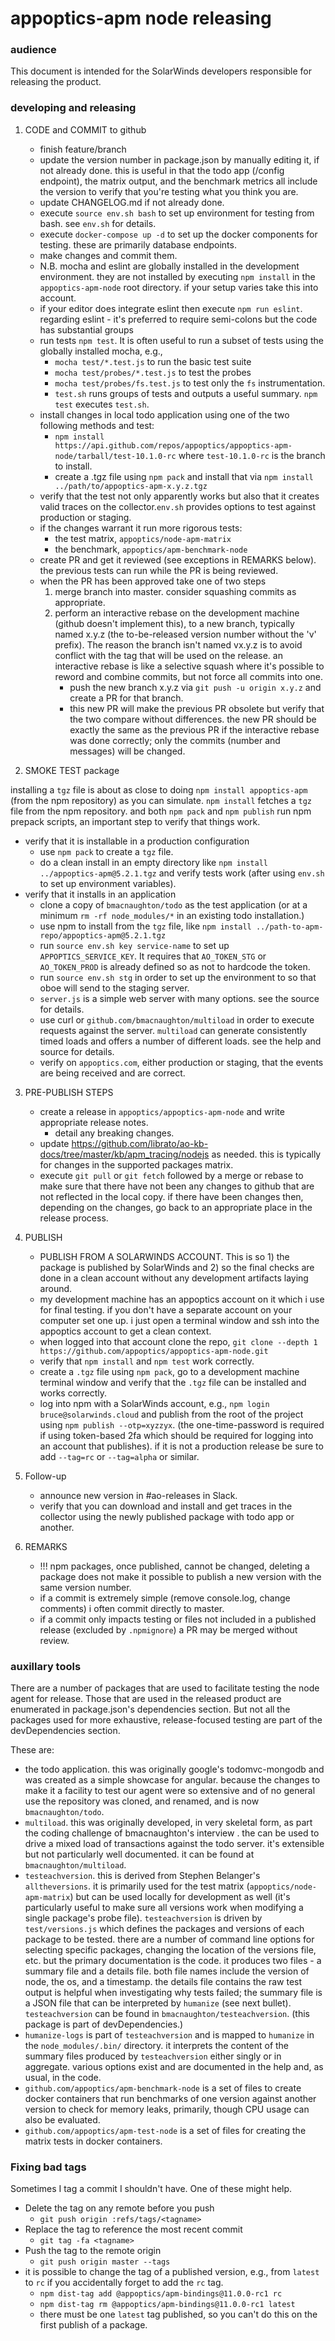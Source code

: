 # appoptics-apm node releasing

### audience

This document is intended for the SolarWinds developers responsible for releasing the product.

### developing and releasing

1. CODE and COMMIT to github
    * finish feature/branch
    * update the version number in package.json by manually editing it, if not already done. this is useful
    in that the todo app (/config endpoint), the matrix output, and the benchmark metrics all include the version
    to verify that you're testing what you think you are.
    * update CHANGELOG.md if not already done.
    * execute `source env.sh bash` to set up environment for testing from bash. see `env.sh` for
    details.
    * execute `docker-compose up -d` to set up the docker components for testing. these are
    primarily database endpoints.
    * make changes and commit them.
    * N.B. mocha and eslint are globally installed in the development environment. they are not installed by executing
    `npm install` in the `appoptics-apm-node` root directory. if your setup varies take this into account.
    * if your editor does integrate eslint then execute `npm run eslint`. regarding eslint - it's preferred to require
    semi-colons but the code has substantial groups
    * run tests `npm test`. It is often useful to run a subset of tests using the globally installed
    mocha, e.g.,
      - `mocha test/*.test.js` to run the basic test suite
      - `mocha test/probes/*.test.js` to test the probes
      - `mocha test/probes/fs.test.js` to test only the `fs` instrumentation.
      - `test.sh` runs groups of tests and outputs a useful summary. `npm test` executes `test.sh`.
    * install changes in local todo application using one of the two following methods and test:
      - `npm install https://api.github.com/repos/appoptics/appoptics-apm-node/tarball/test-10.1.0-rc` where `test-10.1.0-rc`
      is the branch to install.
      - create a .tgz file using `npm pack` and install that via `npm install ../path/to/appoptics-apm-x.y.z.tgz`
    * verify that the test not only apparently works but also that it creates valid traces on the collector.`env.sh`
    provides options to test against production or staging.
    * if the changes warrant it run more rigorous tests:
        - the test matrix, `appoptics/node-apm-matrix`
        - the benchmark, `appoptics/apm-benchmark-node`
    * create PR and get it reviewed (see exceptions in REMARKS below). the previous tests can run
    while the PR is being reviewed.
    * when the PR has been approved take one of two steps
      1) merge branch into master. consider squashing commits as appropriate.
      2) perform an interactive rebase on the development machine (github doesn't implement this),
      to a new branch, typically named x.y.z (the to-be-released version number without the 'v'
      prefix). The reason the branch isn't named vx.y.z is to avoid conflict with the tag that
      will be used on the release. an interactive rebase is like a selective squash where it's
      possible to reword and combine commits, but not force all commits into one.
          - push the new branch x.y.z via `git push -u origin x.y.z` and create a PR for that branch.
          - this new PR will make the previous PR obsolete but verify that the two compare without differences.
          the new PR should be exactly the same as the previous PR if the interactive rebase was done correctly;
          only the commits (number and messages) will be changed.

2. SMOKE TEST package

installing a `tgz` file is about as close to doing `npm install appoptics-apm` (from the npm repository)
as you can simulate. `npm install` fetches a `tgz` file from the npm repository. and both `npm pack` and
`npm publish` run npm prepack scripts, an important step to verify that things work.

  - verify that it is installable in a production configuration
    * use `npm pack` to create a `tgz` file.
    * do a clean install in an empty directory like `npm install ../appoptics-apm@5.2.1.tgz` and
    verify tests work (after using `env.sh` to set up environment variables).
  - verify that it installs in an application
    * clone a copy of `bmacnaughton/todo` as the test application (or at a minimum
    `rm -rf node_modules/*` in an existing todo installation.)
    * use npm to install from the `tgz` file, like `npm install ../path-to-apm-repo/appoptics-apm@5.2.1.tgz`
    * run `source env.sh key service-name` to set up `APPOPTICS_SERVICE_KEY`. It requires that `AO_TOKEN_STG`
    or `AO_TOKEN_PROD` is already defined so as not to hardcode the token.
    * run `source env.sh stg` in order to set up the environment to so that oboe will send to the staging server.
    * `server.js` is a simple web server with many options. see the source for details.
    * use curl or `github.com/bmacnaughton/multiload` in order to execute requests against the
    server. `multiload` can generate consistently timed loads and offers a number of different
    loads. see the help and source for details.
    * verify on `appoptics.com`, either production or staging, that the events are being received
    and are correct.

3. PRE-PUBLISH STEPS
    * create a release in `appoptics/appoptics-apm-node` and write appropriate release notes.
        * detail any breaking changes.
    * update https://github.com/librato/ao-kb-docs/tree/master/kb/apm_tracing/nodejs as needed. this is typically
    for changes in the supported packages matrix.
    * execute `git pull` or `git fetch` followed by a merge or rebase to make sure that there
    have not been any changes to github that are not reflected in the local copy. if there have been
    changes then, depending on the changes, go back to an appropriate place in the release process.

4. PUBLISH
    * PUBLISH FROM A SOLARWINDS ACCOUNT. This is so 1) the package is published by SolarWinds
    and 2) so the final checks are done in a clean account without any development artifacts
    laying around.
    * my development machine has an appoptics account on it which i use for final testing. if you
    don't have a separate account on your computer set one up. i just open a terminal window and
    ssh into the appoptics account to get a clean context.
    * when logged into that account clone the repo, `git clone --depth 1 https://github.com/appoptics/appoptics-apm-node.git`
    * verify that `npm install` and `npm test` work correctly.
    * create a `.tgz` file using `npm pack`, go to a development machine terminal window and verify
    that the `.tgz` file can be installed and works correctly.
    * log into npm with a SolarWinds account, e.g., `npm login bruce@solarwinds.cloud` and
    publish from the root of the project using `npm publish --otp=xyzzyx`. (the one-time-password is
    required if using token-based 2fa which should be required for logging into an account that
    publishes). if it is not a production release be sure to add `--tag=rc` or `--tag=alpha` or similar.

5. Follow-up
    * announce new version in #ao-releases in Slack.
    * verify that you can download and install and get traces in the collector using the newly
    published package with todo app or another.

6. REMARKS
    * !!! npm packages, once published, cannot be changed, deleting a package does not make it
    possible to publish a new version with the same version number.
    * if a commit is extremely simple (remove console.log, change comments) i often commit
    directly to master.
    * if a commit only impacts testing or files not included in a published release (excluded by
    `.npmignore`) a PR may be merged without review.

### auxillary tools

There are a number of packages that are used to facilitate testing the node agent for release.
Those that are used in the released product are enumerated in package.json's dependencies section.
But not all the packages used for more exhaustive, release-focused testing are part of the
devDependencies section.

These are:

- the todo application. this was originally google's todomvc-mongodb and was created as a simple
showcase for angular. because the changes to make it a facility to test our agent were so extensive
and of no general use the repository was cloned, and renamed, and is now `bmacnaughton/todo`.
- `multiload`. this was originally developed, in very skeletal form, as part the coding challenge of
bmacnaughton's interview . the can be used to drive a mixed load of transactions against the todo
server. it's extensible but not particularly well documented. it can be found at
`bmacnaughton/multiload`.
- `testeachversion`. this is derived from Stephen Belanger's `alltheversions`. it is primarily used
for the test matrix (`appoptics/node-apm-matrix`) but can be used locally for development as well (it's
particularly useful to make sure all versions work when modifying a single package's probe file).
`testeachversion` is driven by `test/versions.js` which defines the packages and versions of each
package to be tested. there are a number of command line options for selecting specific packages, changing
the location of the versions file, etc. but the primary documentation is the code. it produces two
files - a summary file and a details file. both file names include the version of node, the os, and a
timestamp. the details file contains the raw test output is helpful when investigating why tests failed;
the summary file is a JSON file that can be interpreted by `humanize` (see next bullet). `testeachversion`
can be found in `bmacnaughton/testeachversion`. (this package is part of devDependencies.)
- `humanize-logs` is part of `testeachversion` and is mapped to `humanize` in the `node_modules/.bin/`
directory. it interprets the content of the summary files produced by `testeachversion` either singly
or in aggregate. various options exist and are documented in the help and, as usual, in the code.
- `github.com/appoptics/apm-benchmark-node` is a set of files to create docker containers that run
benchmarks of one version against another version to check for memory leaks, primarily, though
CPU usage can also be evaluated.
- `github.com/appoptics/apm-test-node` is a set of files for creating the matrix tests in docker containers.


### Fixing bad tags

Sometimes I tag a commit I shouldn't have. One of these might help.

  * Delete the tag on any remote before you push
    * `git push origin :refs/tags/<tagname>`
  * Replace the tag to reference the most recent commit
    * `git tag -fa <tagname>`
  * Push the tag to the remote origin
    * `git push origin master --tags`
  * it is possible to change the tag of a published version, e.g., from `latest` to `rc` if you
  accidentally forget to add the `rc` tag.
    - `npm dist-tag add @appoptics/apm-bindings@11.0.0-rc1 rc`
    - `npm dist-tag rm @appoptics/apm-bindings@11.0.0-rc1 latest`
    - there must be one `latest` tag published, so you can't do this on the first publish of a package.
